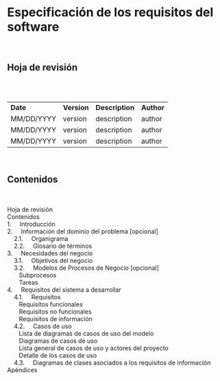<br>

# Especificación de los requisitos del software

<br>

## Hoja de revisión

<br><br>

<table align = "center">
    <tr>
        <td><b>Date</b></td>
        <td><b>Version</b></td>
        <td><b>Description</b></td>
        <td><b>Author</b></td>
    </tr>
    <tr>
        <td>MM/DD/YYYY</td>
        <td>version</td>
        <td>description</td>
        <td>author</td>
    </tr>
        <tr>
        <td>MM/DD/YYYY</td>
        <td>version</td>
        <td>description</td>
        <td>author</td>
    </tr>
        <tr>
        <td>MM/DD/YYYY</td>
        <td>version</td>
        <td>description</td>
        <td>author</td>
    </tr>
</table>

<br>

## Contenidos

<br>

<p>
    Hoja de revisión<br>
    Contenidos<br>
    1. &nbsp&nbsp&nbsp Introducción<br>
    2. &nbsp&nbsp&nbsp Información del dominio del problema [opcional]<br>
        &nbsp&nbsp&nbsp 2.1. &nbsp&nbsp&nbsp Organigrama<br>
        &nbsp&nbsp&nbsp 2.2. &nbsp&nbsp&nbsp Glosario de términos<br>
    3. &nbsp&nbsp&nbsp Necesidades del negocio<br>
        &nbsp&nbsp&nbsp 3.1. &nbsp&nbsp&nbsp Objetivos del negocio<br>
        &nbsp&nbsp&nbsp 3.2. &nbsp&nbsp&nbsp Modelos de Procesos de Negocio [opcional]<br>
            &nbsp&nbsp&nbsp&nbsp&nbsp&nbsp Subprocesos<br>
            &nbsp&nbsp&nbsp&nbsp&nbsp&nbsp Tareas<br>
    4. &nbsp&nbsp&nbsp Requisitos del sistema a desarrollar<br>
        &nbsp&nbsp&nbsp 4.1. &nbsp&nbsp&nbsp Requisitos<br>
            &nbsp&nbsp&nbsp&nbsp&nbsp&nbsp Requisitos funcionales<br>
            &nbsp&nbsp&nbsp&nbsp&nbsp&nbsp Requisitos no funcionales<br>
            &nbsp&nbsp&nbsp&nbsp&nbsp&nbsp Requisitos de información<br>
        &nbsp&nbsp&nbsp 4.2. &nbsp&nbsp&nbsp Casos de uso<br>
            &nbsp&nbsp&nbsp&nbsp&nbsp&nbsp Lista de diagramas de casos de uso del modelo<br>
            &nbsp&nbsp&nbsp&nbsp&nbsp&nbsp Diagramas de casos de uso<br>
            &nbsp&nbsp&nbsp&nbsp&nbsp&nbsp Lista general de casos de uso y actores del proyecto<br>
            &nbsp&nbsp&nbsp&nbsp&nbsp&nbsp Detalle de los casos de uso<br>
        &nbsp&nbsp&nbsp 4.3. &nbsp&nbsp&nbsp Diagramas de clases asociados a los requisitos de información<br>
    Apéndices
</p>


